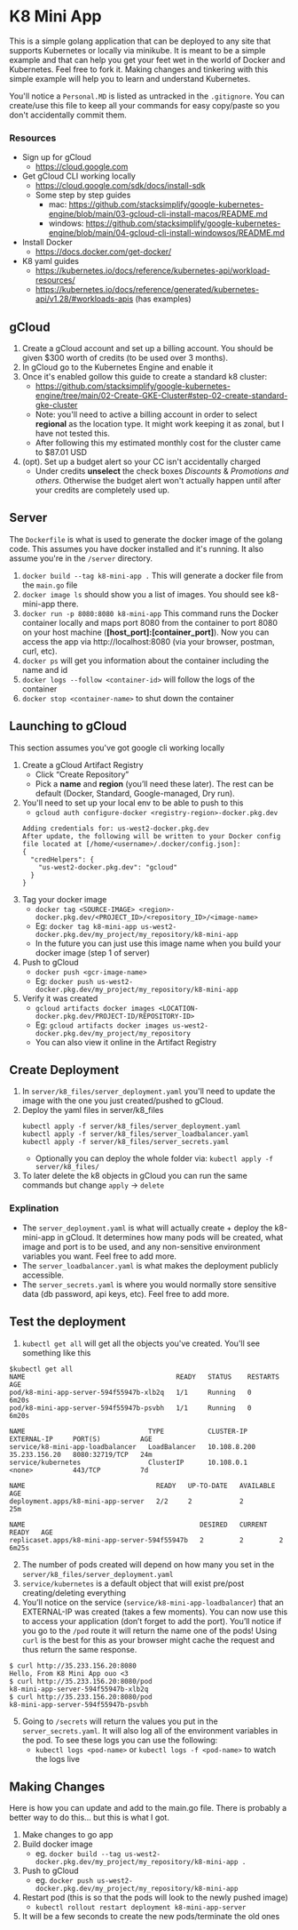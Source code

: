 # K8 Mini App

This is a simple golang application that can be deployed to any site that supports Kubernetes or locally via minikube. It is meant to be a simple example and that can help you get your feet wet in the world of Docker and Kubernetes. Feel free to fork it. Making changes and tinkering with this simple example will help you to learn and understand Kubernetes.

You'll notice a `Personal.MD` is listed as untracked in the `.gitignore`. You can create/use this file to keep all your commands for easy copy/paste so you don't accidentally commit them.


### Resources
- Sign up for gCloud
    - https://cloud.google.com
- Get gCloud CLI working locally
    - https://cloud.google.com/sdk/docs/install-sdk
    - Some step by step guides
        - mac: https://github.com/stacksimplify/google-kubernetes-engine/blob/main/03-gcloud-cli-install-macos/README.md
        - windows: https://github.com/stacksimplify/google-kubernetes-engine/blob/main/04-gcloud-cli-install-windowsos/README.md
- Install Docker
    - https://docs.docker.com/get-docker/
- K8 yaml guides
    - https://kubernetes.io/docs/reference/kubernetes-api/workload-resources/
    - https://kubernetes.io/docs/reference/generated/kubernetes-api/v1.28/#workloads-apis (has examples)

## gCloud

1. Create a gCloud account and set up a billing account. You should be given $300 worth of credits (to be used over 3 months).
2. In gCloud go to the Kubernetes Engine and enable it
3. Once it's enabled gollow this guide to create a standard k8 cluster:
    - https://github.com/stacksimplify/google-kubernetes-engine/tree/main/02-Create-GKE-Cluster#step-02-create-standard-gke-cluster
    - Note: you'll need to active a billing account in order to select **regional** as the location type. It might work keeping it as zonal, but I have not tested this.
    - After following this my estimated monthly cost for the cluster came to $87.01 USD
4. (opt). Set up a budget alert so your CC isn't accidentally charged
    - Under credits **unselect** the check boxes *Discounts* & *Promotions and others*. Otherwise the budget alert won't actually happen until after your credits are completely used up.

    
## Server

The `Dockerfile` is what is used to generate the docker image of the golang code. This assumes you have docker installed and it's running. It also assume you're in the `/server` directory.

1. `docker build --tag k8-mini-app .` This will generate a docker file from the `main.go` file
2. `docker image ls` should show you a list of images. You should see k8-mini-app there.
3. `docker run -p 8080:8080 k8-mini-app` This command runs the Docker container locally and maps port 8080 from the container to port 8080 on your host machine (**[host_port]:[container_port]**). Now you can access the app via http://localhost:8080 (via your browser, postman, curl, etc).
5. `docker ps` will get you information about the container including the name and id
6. `docker logs --follow <container-id>` will follow the logs of the container
4. `docker stop <container-name>` to shut down the container

## Launching to gCloud

This section assumes you've got google cli working locally

1. Create a gCloud Artifact Registry
    - Click “Create Repository”
    - Pick a **name** and **region** (you’ll need these later). The rest can be default (Docker, Standard, Google-managed, Dry run).
2. You'll need to set up your local env to be able to push to this
    - `gcloud auth configure-docker <registry-region>-docker.pkg.dev`
    ```
    Adding credentials for: us-west2-docker.pkg.dev
    After update, the following will be written to your Docker config file located at [/home/<username>/.docker/config.json]:
    {
      "credHelpers": {
        "us-west2-docker.pkg.dev": "gcloud"
      }
    }
    ```
3. Tag your docker image
    - `docker tag <SOURCE-IMAGE> <region>-docker.pkg.dev/<PROJECT_ID>/<repository_ID>/<image-name>`
    - Eg: `docker tag k8-mini-app us-west2-docker.pkg.dev/my_project/my_repository/k8-mini-app`
    - In the future you can just use this image name when you build your docker image (step 1 of server)
4. Push to gCloud
    - `docker push <gcr-image-name>`
    - Eg: `docker push us-west2-docker.pkg.dev/my_project/my_repository/k8-mini-app`
5. Verify it was created
    - `gcloud artifacts docker images <LOCATION-docker.pkg.dev/PROJECT-ID/REPOSITORY-ID>`
    - Eg: `gcloud artifacts docker images us-west2-docker.pkg.dev/my_project/my_repository`
    - You can also view it online in the Artifact Registry

## Create Deployment

1. In `server/k8_files/server_deployment.yaml` you'll need to update the image with the one you just created/pushed to gCloud.
2. Deploy the yaml files in server/k8_files
    ```
    kubectl apply -f server/k8_files/server_deployment.yaml
    kubectl apply -f server/k8_files/server_loadbalancer.yaml
    kubectl apply -f server/k8_files/server_secrets.yaml
    ```
    - Optionally you can deploy the whole folder via: `kubectl apply -f server/k8_files/`
3. To later delete the k8 objects in gCloud you can run the same commands but change `apply` -> `delete`

### Explination

- The `server_deployment.yaml` is what will actually create + deploy the k8-mini-app in gCloud. It determines how many pods will be created, what image and port is to be used, and any non-sensitive environment variables you want. Feel free to add more.
- The `server_loadbalancer.yaml` is what makes the deployment publicly accessible.
- The `server_secrets.yaml` is where you would normally store sensitive data (db password, api keys, etc). Feel free to add more.

## Test the deployment

1. `kubectl get all` will get all the objects you've created. You'll see something like this
```
$kubectl get all
NAME                                      READY   STATUS    RESTARTS   AGE
pod/k8-mini-app-server-594f55947b-xlb2q   1/1     Running   0          6m20s
pod/k8-mini-app-server-594f55947b-psvbh   1/1     Running   0          6m20s

NAME                               TYPE           CLUSTER-IP     EXTERNAL-IP     PORT(S)          AGE
service/k8-mini-app-loadbalancer   LoadBalancer   10.108.8.200   35.233.156.20   8080:32719/TCP   24m
service/kubernetes                 ClusterIP      10.108.0.1     <none>          443/TCP          7d

NAME                                 READY   UP-TO-DATE   AVAILABLE   AGE
deployment.apps/k8-mini-app-server   2/2     2            2           25m

NAME                                            DESIRED   CURRENT   READY   AGE
replicaset.apps/k8-mini-app-server-594f55947b   2         2         2       6m25s
```
2. The number of pods created will depend on how many you set in the `server/k8_files/server_deployment.yaml`
3. `service/kubernetes` is a default object that will exist pre/post creating/deleting everything
4. You’ll notice on the service (`service/k8-mini-app-loadbalancer`) that an EXTERNAL-IP was created (takes a few moments). You can now use this to access your application (don’t forget to add the port). You’ll notice if you go to the `/pod` route it will return the name one of the pods! Using `curl` is the best for this as your browser might cache the request and thus return the same response.
```
$ curl http://35.233.156.20:8080
Hello, From K8 Mini App ouo <3
$ curl http://35.233.156.20:8080/pod
k8-mini-app-server-594f55947b-xlb2q
$ curl http://35.233.156.20:8080/pod
k8-mini-app-server-594f55947b-psvbh
```
5. Going to `/secrets` will return the values you put in the `server_secrets.yaml`. It will also log all of the environment variables in the pod. To see these logs you can use the following:
    - `kubectl logs <pod-name>` or `kubectl logs -f <pod-name>` to watch the logs live

## Making Changes

Here is how you can update and add to the main.go file. There is probably a better way to do this... but this is what I got.

1. Make changes to go app
2. Build docker image
    - eg. `docker build --tag us-west2-docker.pkg.dev/my_project/my_repository/k8-mini-app .`
3. Push to gCloud
    - eg. `docker push us-west2-docker.pkg.dev/my_project/my_repository/k8-mini-app`
4. Restart pod (this is so that the pods will look to the newly pushed image)
    - `kubectl rollout restart deployment k8-mini-app-server`
5. It will be a few seconds to create the new pods/terminate the old ones